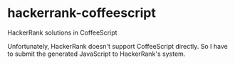 # hackerrank-coffeescript
HackerRank solutions in CoffeeScript

Unfortunately, HackerRank doesn't support CoffeeScript directly. 
So I have to submit the generated JavaScript to HackerRank's system.
